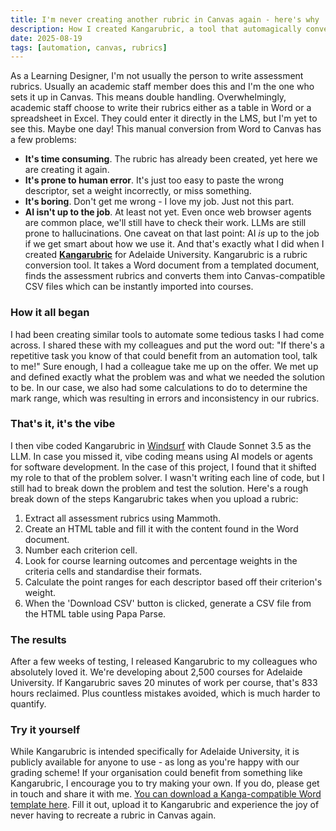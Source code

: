 ```yaml
---
title: I'm never creating another rubric in Canvas again - here's why
description: How I created Kangarubric, a tool that automagically converts Word rubrics to Canvas format.
date: 2025-08-19
tags: [automation, canvas, rubrics]
---
```


As a Learning Designer, I'm not usually the person to write assessment rubrics. Usually an academic staff member does this and I'm the one who sets it up in Canvas.
This means double handling. Overwhelmingly, academic staff choose to write their rubrics either as a table in Word or a spreadsheet in Excel. They could enter it directly in the LMS, but I'm yet to see this. Maybe one day!
This manual conversion from Word to Canvas has a few problems:
- **It's time consuming**. The rubric has already been created, yet here we are creating it again. 
- **It's prone to human error**. It's just too easy to paste the wrong descriptor, set a weight incorrectly, or miss something. 
- **It's boring**. Don't get me wrong - I love my job. Just not this part.
- **AI isn't up to the job**. At least not yet. Even once web browser agents are common place, we'll still have to check their work. LLMs are still prone to hallucinations.
One caveat on that last point: AI _is_ up to the job if we get smart about how we use it. And that's exactly what I did when I created [**Kangarubric**](https://mediaproduction.adelaide.edu.au/learning-enhancement/tools/kangarubric/) for Adelaide University.
Kangarubric is a rubric conversion tool. It takes a Word document from a templated document, finds the assessment rubrics and converts them into Canvas-compatible CSV files which can be instantly imported into courses.
### How it all began
I had been creating similar tools to automate some tedious tasks I had come across. I shared these with my colleagues and put the word out: 
"If there's a repetitive task you know of that could benefit from an automation tool, talk to me!" 
Sure enough, I had a colleague take me up on the offer. We met up and defined exactly what the problem was and what we needed the solution to be. In our case, we also had some calculations to do to determine the mark range, which was resulting in errors and inconsistency in our rubrics.

### That's it, it's the vibe
I then vibe coded Kangarubric in [Windsurf](https://windsurf.com/) with Claude Sonnet 3.5 as the LLM. In case you missed it, vibe coding means using AI models or agents for software development. In the case of this project, I found that it shifted my role to that of the problem solver. I wasn't writing each line of code, but I still had to break down the problem and test the solution. 
Here's a rough break down of the steps Kangarubric takes when you upload a rubric:
1. Extract all assessment rubrics using Mammoth.
2. Create an HTML table and fill it with the content found in the Word document.
3. Number each criterion cell.
4. Look for course learning outcomes and percentage weights in the criteria cells and standardise their formats.
5. Calculate the point ranges for each descriptor based off their criterion's weight.
6. When the 'Download CSV' button is clicked, generate a CSV file from the HTML table using Papa Parse.

### The results
After a few weeks of testing, I released Kangarubric to my colleagues who absolutely loved it. 
We're developing about 2,500 courses for Adelaide University. If Kangarubric saves 20 minutes of work per course, that's 833 hours reclaimed. Plus countless mistakes avoided, which is much harder to quantify.

### Try it yourself
While Kangarubric is intended specifically for Adelaide University, it is publicly available for anyone to use - as long as you're happy with our grading scheme!
If your organisation could benefit from something like Kangarubric, I encourage you to try making your own. If you do, please get in touch and share it with me.
[You can download a Kanga-compatible Word template here](https://soummyeah.au/files/rubric_template.docx). Fill it out, upload it to Kangarubric and experience the joy of never having to recreate a rubric in Canvas again.
